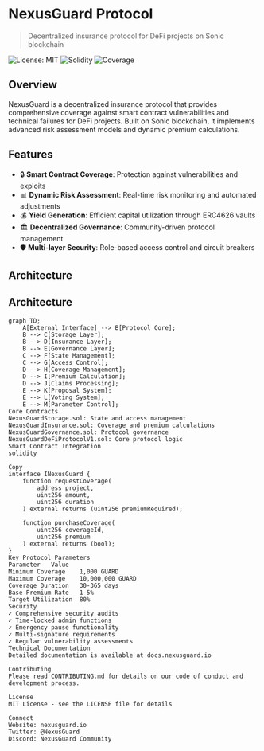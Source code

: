 # NexusGuard Protocol

> Decentralized insurance protocol for DeFi projects on Sonic blockchain

![License: MIT](https://img.shields.io/badge/License-MIT-yellow.svg)
![Solidity](https://img.shields.io/badge/Solidity-%5E0.8.20-363636)
![Coverage](https://img.shields.io/badge/coverage-95%25-brightgreen)

## Overview

NexusGuard is a decentralized insurance protocol that provides comprehensive coverage against smart contract vulnerabilities and technical failures for DeFi projects. Built on Sonic blockchain, it implements advanced risk assessment models and dynamic premium calculations.

## Features

- 🔒 **Smart Contract Coverage**: Protection against vulnerabilities and exploits
- 📊 **Dynamic Risk Assessment**: Real-time risk monitoring and automated adjustments
- 💰 **Yield Generation**: Efficient capital utilization through ERC4626 vaults
- 🏛️ **Decentralized Governance**: Community-driven protocol management
- 🛡️ **Multi-layer Security**: Role-based access control and circuit breakers

## Architecture

## Architecture

```mermaid
graph TD;
    A[External Interface] --> B[Protocol Core];
    B --> C[Storage Layer];
    B --> D[Insurance Layer];
    B --> E[Governance Layer];
    C --> F[State Management];
    C --> G[Access Control];
    D --> H[Coverage Management];
    D --> I[Premium Calculation];
    D --> J[Claims Processing];
    E --> K[Proposal System];
    E --> L[Voting System];
    E --> M[Parameter Control];
Core Contracts
NexusGuardStorage.sol: State and access management
NexusGuardInsurance.sol: Coverage and premium calculations
NexusGuardGovernance.sol: Protocol governance
NexusGuardDeFiProtocolV1.sol: Core protocol logic
Smart Contract Integration
solidity

Copy
interface INexusGuard {
    function requestCoverage(
        address project,
        uint256 amount,
        uint256 duration
    ) external returns (uint256 premiumRequired);
    
    function purchaseCoverage(
        uint256 coverageId,
        uint256 premium
    ) external returns (bool);
}
Key Protocol Parameters
Parameter	Value
Minimum Coverage	1,000 GUARD
Maximum Coverage	10,000,000 GUARD
Coverage Duration	30-365 days
Base Premium Rate	1-5%
Target Utilization	80%
Security
✓ Comprehensive security audits
✓ Time-locked admin functions
✓ Emergency pause functionality
✓ Multi-signature requirements
✓ Regular vulnerability assessments
Technical Documentation
Detailed documentation is available at docs.nexusguard.io

Contributing
Please read CONTRIBUTING.md for details on our code of conduct and development process.

License
MIT License - see the LICENSE file for details

Connect
Website: nexusguard.io
Twitter: @NexusGuard
Discord: NexusGuard Community
